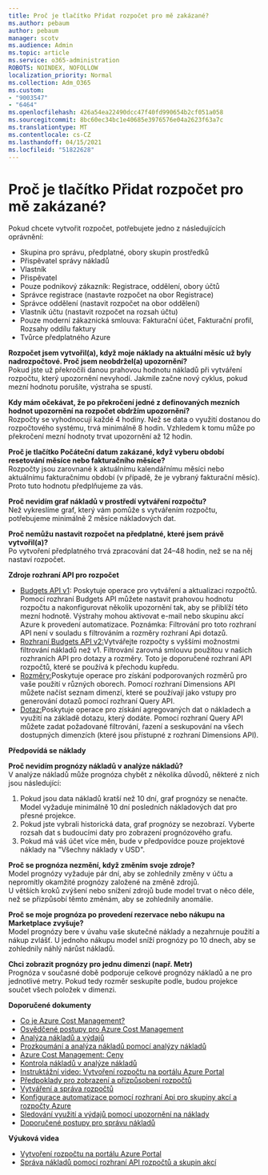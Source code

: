 ```yaml
---
title: Proč je tlačítko Přidat rozpočet pro mě zakázané?
ms.author: pebaum
author: pebaum
manager: scotv
ms.audience: Admin
ms.topic: article
ms.service: o365-administration
ROBOTS: NOINDEX, NOFOLLOW
localization_priority: Normal
ms.collection: Adm_O365
ms.custom:
- "9003547"
- "6464"
ms.openlocfilehash: 426a54ea22490dcc47f40fd990654b2cf051a058
ms.sourcegitcommit: 8bc60ec34bc1e40685e3976576e04a2623f63a7c
ms.translationtype: MT
ms.contentlocale: cs-CZ
ms.lasthandoff: 04/15/2021
ms.locfileid: "51822628"
---
```

# <a name="why-is-the-add-budget-button-disabled-for-me"></a>Proč je tlačítko Přidat rozpočet pro mě zakázané?

Pokud chcete vytvořit rozpočet, potřebujete jedno z následujících oprávnění:

- Skupina pro správu, předplatné, obory skupin prostředků
- Přispěvatel správy nákladů
- Vlastník
- Přispěvatel
- Pouze podnikový zákazník: Registrace, oddělení, obory účtů
- Správce registrace (nastavte rozpočet na obor Registrace)
- Správce oddělení (nastavit rozpočet na obor oddělení)
- Vlastník účtu (nastavit rozpočet na rozsah účtu)
- Pouze moderní zákaznická smlouva: Fakturační účet, Fakturační profil, Rozsahy oddílu faktury
- Tvůrce předplatného Azure

**Rozpočet jsem vytvořil(a), když moje náklady na aktuální měsíc už byly nadrozpočtové. Proč jsem neobdržel(a) upozornění?**  
Pokud jste už překročili danou prahovou hodnotu nákladů při vytváření rozpočtu, který upozornění nevyhodí. Jakmile začne nový cyklus, pokud mezní hodnotu porušíte, výstraha se spustí.

**Kdy mám očekávat, že po překročení jedné z definovaných mezních hodnot upozornění na rozpočet obdržím upozornění?**  
Rozpočty se vyhodnocují každé 4 hodiny. Než se data o využití dostanou do rozpočtového systému, trvá minimálně 8 hodin. Vzhledem k tomu může po překročení mezní hodnoty trvat upozornění až 12 hodin.

**Proč je tlačítko Počáteční datum zakázané, když vyberu období resetování měsíce nebo fakturačního měsíce?**  
Rozpočty jsou zarovnané k aktuálnímu kalendářnímu měsíci nebo aktuálnímu fakturačnímu období (v případě, že je vybraný fakturační měsíc). Proto tuto hodnotu předplňujeme za vás.

**Proč nevidím graf nákladů v prostředí vytváření rozpočtu?**  
Než vykreslíme graf, který vám pomůže s vytvářením rozpočtu, potřebujeme minimálně 2 měsíce nákladových dat.

**Proč nemůžu nastavit rozpočet na předplatné, které jsem právě vytvořil(a)?**  
Po vytvoření předplatného trvá zpracování dat 24–48 hodin, než se na něj nastaví rozpočet.

**Zdroje rozhraní API pro rozpočet**

- [Budgets API v1](https://docs.microsoft.com/rest/api/consumption/budgets?WT.mc_id=Portal-Microsoft_Azure_Support): Poskytuje operace pro vytváření a aktualizaci rozpočtů. Pomocí rozhraní Budgets API můžete nastavit prahovou hodnotu rozpočtu a nakonfigurovat několik upozornění tak, aby se přiblíží této mezní hodnotě. Výstrahy mohou aktivovat e-mail nebo skupinu akcí Azure k provedení automatizace. Poznámka: Filtrování pro toto rozhraní API není v souladu s filtrováním a rozměry rozhraní Api dotazů.
- [Rozhraní Budgets API v2:](https://github.com/Azure/azure-rest-api-specs/blob/master/specification/cost-management/resource-manager/Microsoft.CostManagement/preview/2019-04-01-preview/examples/CreateOrUpdateBudget.json)Vytvářejte rozpočty s vyššími možnostmi filtrování nákladů než v1. Filtrování zarovná smlouvu použitou v našich rozhraních API pro dotazy a rozměry. Toto je doporučené rozhraní API rozpočtů, které se používá k přechodu kupředu.
- [Rozměry:](https://docs.microsoft.com/rest/api/cost-management/dimensions?WT.mc_id=Portal-Microsoft_Azure_Support)Poskytuje operace pro získání podporovaných rozměrů pro vaše použití v různých oborech. Pomocí rozhraní Dimensions API můžete načíst seznam dimenzí, které se používají jako vstupy pro generování dotazů pomocí rozhraní Query API.
- [Dotaz:](https://docs.microsoft.com/rest/api/cost-management/query?WT.mc_id=Portal-Microsoft_Azure_Support)Poskytuje operace pro získání agregovaných dat o nákladech a využití na základě dotazu, který dodáte. Pomocí rozhraní Query API můžete zadat požadované filtrování, řazení a seskupování na všech dostupných dimenzích (které jsou přístupné z rozhraní Dimensions API).

**Předpovídá se náklady**

**Proč nevidím prognózy nákladů v analýze nákladů?**  
V analýze nákladů může prognóza chybět z několika důvodů, některé z nich jsou následující:

1. Pokud jsou data nákladů kratší než 10 dní, graf prognózy se nenačte. Model vyžaduje minimálně 10 dní posledních nákladových dat pro přesné projekce.
2. Pokud jste vybrali historická data, graf prognózy se nezobrazí. Vyberte rozsah dat s budoucími daty pro zobrazení prognózového grafu.
3. Pokud má váš účet více měn, bude v předpovídce pouze projektové náklady na "Všechny náklady v USD".

**Proč se prognóza nezmění, když změním svoje zdroje?**  
Model prognózy vyžaduje pár dní, aby se zohlednily změny v účtu a nepromítly okamžité prognózy založené na změně zdrojů.  
U větších kroků zvýšení nebo snížení zdrojů bude model trvat o něco déle, než se přizpůsobí těmto změnám, aby se zohlednily anomálie.

**Proč se moje prognóza po provedení rezervace nebo nákupu na Marketplace zvyšuje?**  
Model prognózy bere v úvahu vaše skutečné náklady a nezahrnuje použití a nákup zvlášť. U jednoho nákupu model sníží prognózy po 10 dnech, aby se zohlednily náhlý nárůst nákladů.

**Chci zobrazit prognózy pro jednu dimenzi (např. Metr)**  
Prognóza v současné době podporuje celkové prognózy nákladů a ne pro jednotlivé metry. Pokud tedy rozměr seskupíte podle, budou projekce součet všech položek v dimenzi.

**Doporučené dokumenty**

- [Co je Azure Cost Management?](https://docs.microsoft.com/azure/cost-management/overview-cost-mgt?WT.mc_id=Portal-Microsoft_Azure_Support)
- [Osvědčené postupy pro Azure Cost Management](https://docs.microsoft.com/azure/cost-management/cost-mgt-best-practices?WT.mc_id=Portal-Microsoft_Azure_Support)
- [Analýza nákladů a výdajů](https://docs.microsoft.com/azure/cost-management/quick-acm-cost-analysis?WT.mc_id=Portal-Microsoft_Azure_Support)
- [Prozkoumání a analýza nákladů pomocí analýzy nákladů](https://docs.microsoft.com/azure/cost-management/quick-acm-cost-analysis?WT.mc_id=Portal-Microsoft_Azure_Support)
- [Azure Cost Management: Ceny](https://azure.microsoft.com/services/cost-management/#pricing)
- [Kontrola nákladů v analýze nákladů](https://docs.microsoft.com/azure/cost-management-billing/costs/quick-acm-cost-analysis?WT.mc_id=Portal-Microsoft_Azure_Support#review-costs-in-cost-analysis)
- [Instruktážní video: Vytvoření rozpočtu na portálu Azure Portal](https://www.youtube.com/watch?v=ExIVG_Gr45A&t=4s)
- [Předpoklady pro zobrazení a přizpůsobení rozpočtů](https://docs.microsoft.com/azure/cost-management-billing/costs/tutorial-acm-create-budgets?WT.mc_id=Portal-Microsoft_Azure_Support#prerequisites)
- [Vytváření a správa rozpočtů](https://docs.microsoft.com/azure/cost-management-billing/costs/tutorial-acm-create-budgets?WT.mc_id=Portal-Microsoft_Azure_Support#create-a-budget-in-the-azure-portal)
- [Konfigurace automatizace pomocí rozhraní Api pro skupiny akcí a rozpočty Azure](https://docs.microsoft.com/azure/cost-management/tutorial-acm-create-budgets?WT.mc_id=Portal-Microsoft_Azure_Support#trigger-an-action-group)
- [Sledování využití a výdajů pomocí upozornění na náklady](https://docs.microsoft.com/azure/cost-management/cost-mgt-alerts-monitor-usage-spending?WT.mc_id=Portal-Microsoft_Azure_Support)
- [Doporučené postupy pro správu nákladů](https://docs.microsoft.com/azure/cost-management/cost-mgt-best-practices?WT.mc_id=Portal-Microsoft_Azure_Support)  

**Výuková videa**

- [Vytvoření rozpočtu na portálu Azure Portal](https://go.microsoft.com/fwlink/?linkid=2146761)
- [Správa nákladů pomocí rozhraní API rozpočtů a skupin akcí](https://go.microsoft.com/fwlink/?linkid=2147038)